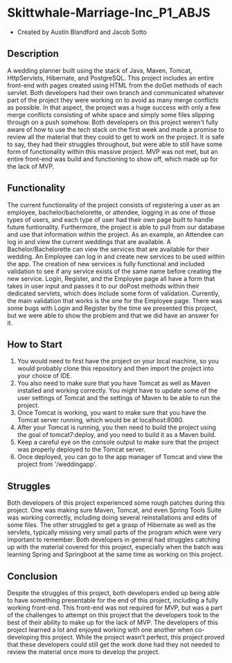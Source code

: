 # Skittwhale-Marriage-Inc_P1_ABJS

- Created by Austin Blandford and Jacob Sotto

## Description
A wedding planner built using the stack of Java, Maven, Tomcat, HttpServlets, Hibernate, and PostgreSQL. This project includes an entire front-end with pages created using HTML from the doGet methods of each servlet. Both developers had their own branch and communicated whatever part of the project they were working on to avoid as many merge conflicts as possible. In that aspect, the project was a huge success with only a few merge conflicts consisting of white space and simply some files slipping through on a push somehow. Both developers on this project weren't fully aware of how to use the tech stack on the first week and made a promise to review all the material that they could to get to work on the project. It is safe to say, they had their struggles throughout, but were able to still have some form of functionality within this massive project. MVP was not met, but an entire front-end was build and functioning to show off, which made up for the lack of MVP.

## Functionality
The current functionality of the project consists of registering a user as an employee, bachelor/bachelorette, or attendee, logging in as one of those types of users, and each type of user had their own page built to handle future funtionality. Furthermore, the project is able to pull from our database and use that information within the project. As an example, an Attendee can log in and view the current weddings that are available. A Bachelor/Bachelorette can view the services that are available for their wedding. An Employee can log in and create new services to be used within the app. The creation of new services is fully functional and included validation to see if any service exists of the same name before creating the new service. Login, Register, and the Employee page all have a form that takes in user input and passes it to our doPost methods within their dedicated servlets, which does include some form of validation. Currently, the main validation that works is the one for the Employee page. There was some bugs with Login and Register by the time we presented this project, but we were able to show the problem and that we did have an answer for it.

## How to Start
1. You would need to first have the project on your local machine, so you would probably clone this repository and then import the project into your choice of IDE.
2. You also need to make sure that you have Tomcat as well as Maven installed and working correctly. You might have to update some of the user settings of Tomcat and the settings of Maven to be able to run the project.
3. Once Tomcat is working, you want to make sure that you have the Tomcat server running, which would be at localhost:8080.
4. After your Tomcat is running, you then need to build the project using the goal of tomcat7:deploy, and you need to build it as a Maven build.
5. Keep a careful eye on the console output to make sure that the project was properly deployed to the Tomcat server.
6. Once deployed, you can go to the app manager of Tomcat and view the project from '/weddingapp'.

## Struggles
Both developers of this project experienced some rough patches during this project. One was making sure Maven, Tomcat, and even Spring Tools Suite was working correctly, including doing several reinstallations and edits of some files. The other struggled to get a grasp of Hibernate as well as the servlets, typically missing very small parts of the program which were very important to remember. Both developers in general had struggles catching up with the material covered for this project, especially when the batch was learning Spring and Springboot at the same time as working on this project.

## Conclusion
Despite the struggles of this project, both developers ended up being able to have something presentable for the end of this project, including a fully working front-end. This front-end was not required for MVP, but was a part of the challenges to attempt on this project that the developers took to the best of their ability to make up for the lack of MVP. The developers of this project learned a lot and enjoyed working with one another when co-developing this project. While the project wasn't perfect, this project proved that these developers could still get the work done had they not needed to review the material once more to develop the project.
